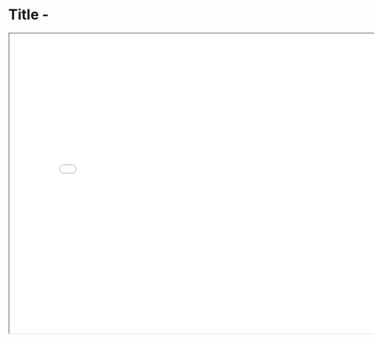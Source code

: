 # Title - 
<iframe 
		width="800" 
		height="600" 
		src="link of the website/source"
		title="title sample"
		frameborder="1" 
		></iframe>